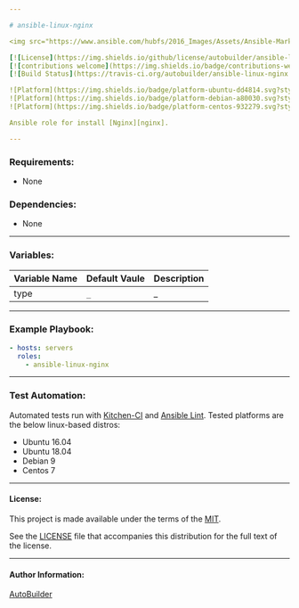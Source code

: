 ```yaml
---

# ansible-linux-nginx

<img src="https://www.ansible.com/hubfs/2016_Images/Assets/Ansible-Mark-Large-RGB-Pool.png?hsLang=en-us" width="10%" height="10%" alt="Ansible logo" align="right"/>

[![License](https://img.shields.io/github/license/autobuilder/ansible-linux-nginx)](https://opensource.org/licenses/MIT)
[![contributions welcome](https://img.shields.io/badge/contributions-welcome-brightgreen.svg?style=flat)](https://github.com/autobuilder/ansible-linux-nginx/issues)
[![Build Status](https://travis-ci.org/autobuilder/ansible-linux-nginx.svg?branch=master)](https://github.com/autobuilder/ansible-linux-nginx)

![Platform](https://img.shields.io/badge/platform-ubuntu-dd4814.svg?style=flat) 
![Platform](https://img.shields.io/badge/platform-debian-a80030.svg?style=flat) 
![Platform](https://img.shields.io/badge/platform-centos-932279.svg?style=flat)

Ansible role for install [Nginx][nginx].

---
```


### Requirements:

* None

### Dependencies:

* None

---

### Variables:

| Variable Name | Default Vaule                             | Description               |
|:--------------|:------------------------------------------|:--------------------------|
|type           | ```_```                                   | _                         |

---

### Example Playbook:

```yaml
- hosts: servers
  roles:
    - ansible-linux-nginx
```

---

### Test Automation:

Automated tests run with [Kitchen-CI][kitchenci] and [Ansible Lint][ansiblelint].
Tested platforms are the below linux-based distros:

* Ubuntu 16.04
* Ubuntu 18.04
* Debian 9
* Centos 7

---

#### License:

This project is made available under the terms of the [MIT][mit].

See the [LICENSE][license] file that accompanies this distribution for the full text of the license.

---

#### Author Information:

[AutoBuilder][autobuilder]

[autobuilder]: https://github.com/autobuilder
[mit]: https://opensource.org/licenses/MIT
[license]: https://github.com/autobuilder/ansible-linux-nginx/blob/master/LICENSE
[ansiblelint]: https://docs.ansible.com/ansible-lint/
[kitchenci]: https://kitchen.ci
[nginx]: https://www.nginx.com/